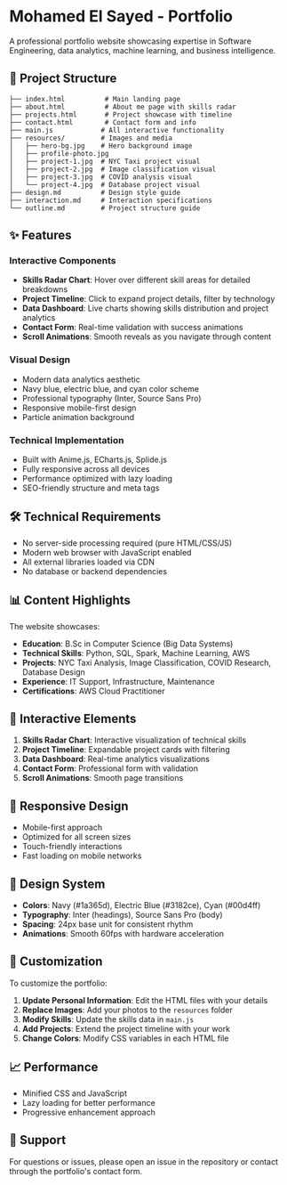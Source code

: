 # Mohamed El Sayed - Portfolio

A professional portfolio website showcasing expertise in Software Engineering, data analytics, machine learning, and business intelligence.


## 📁 Project Structure

```
├── index.html          # Main landing page
├── about.html          # About me page with skills radar
├── projects.html       # Project showcase with timeline
├── contact.html        # Contact form and info
├── main.js            # All interactive functionality
├── resources/         # Images and media
│   ├── hero-bg.jpg    # Hero background image
│   ├── profile-photo.jpg
│   ├── project-1.jpg  # NYC Taxi project visual
│   ├── project-2.jpg  # Image classification visual
│   ├── project-3.jpg  # COVID analysis visual
│   └── project-4.jpg  # Database project visual
├── design.md          # Design style guide
├── interaction.md     # Interaction specifications
└── outline.md         # Project structure guide
```

## ✨ Features

### Interactive Components
- **Skills Radar Chart**: Hover over different skill areas for detailed breakdowns
- **Project Timeline**: Click to expand project details, filter by technology
- **Data Dashboard**: Live charts showing skills distribution and project analytics
- **Contact Form**: Real-time validation with success animations
- **Scroll Animations**: Smooth reveals as you navigate through content

### Visual Design
- Modern data analytics aesthetic
- Navy blue, electric blue, and cyan color scheme
- Professional typography (Inter, Source Sans Pro)
- Responsive mobile-first design
- Particle animation background

### Technical Implementation
- Built with Anime.js, ECharts.js, Splide.js
- Fully responsive across all devices
- Performance optimized with lazy loading
- SEO-friendly structure and meta tags


## 🛠️ Technical Requirements

- No server-side processing required (pure HTML/CSS/JS)
- Modern web browser with JavaScript enabled
- All external libraries loaded via CDN
- No database or backend dependencies

## 📊 Content Highlights

The website showcases:
- **Education**: B.Sc in Computer Science (Big Data Systems)
- **Technical Skills**: Python, SQL, Spark, Machine Learning, AWS
- **Projects**: NYC Taxi Analysis, Image Classification, COVID Research, Database Design
- **Experience**: IT Support, Infrastructure, Maintenance
- **Certifications**: AWS Cloud Practitioner

## 🎯 Interactive Elements

1. **Skills Radar Chart**: Interactive visualization of technical skills
2. **Project Timeline**: Expandable project cards with filtering
3. **Data Dashboard**: Real-time analytics visualizations
4. **Contact Form**: Professional form with validation
5. **Scroll Animations**: Smooth page transitions

## 📱 Responsive Design

- Mobile-first approach
- Optimized for all screen sizes
- Touch-friendly interactions
- Fast loading on mobile networks

## 🎨 Design System

- **Colors**: Navy (#1a365d), Electric Blue (#3182ce), Cyan (#00d4ff)
- **Typography**: Inter (headings), Source Sans Pro (body)
- **Spacing**: 24px base unit for consistent rhythm
- **Animations**: Smooth 60fps with hardware acceleration

## 🔧 Customization

To customize the portfolio:

1. **Update Personal Information**: Edit the HTML files with your details
2. **Replace Images**: Add your photos to the `resources` folder
3. **Modify Skills**: Update the skills data in `main.js`
4. **Add Projects**: Extend the project timeline with your work
5. **Change Colors**: Modify CSS variables in each HTML file

## 📈 Performance

- Minified CSS and JavaScript
- Lazy loading for better performance
- Progressive enhancement approach


## 🤝 Support

For questions or issues, please open an issue in the repository or contact through the portfolio's contact form.


